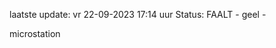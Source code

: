 laatste update: 
vr 22-09-2023 17:14   uur 
Status: FAALT - geel - 
<div class="service Y">microstation</div>